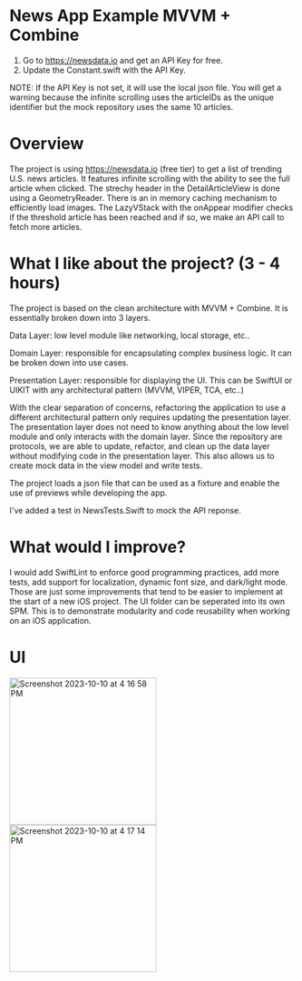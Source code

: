 # News App Example MVVM + Combine 
1. Go to https://newsdata.io and get an API Key for free. 
2. Update the Constant.swift with the API Key. 

NOTE:
If the API Key is not set, it will use the local json file. You will get a warning because the infinite scrolling uses the articleIDs as the unique identifier but the mock repository uses the same 10 articles.

# Overview
The project is using https://newsdata.io (free tier) to get a list of trending U.S. news articles. It features infinite scrolling with the ability to see the full article when clicked. The strechy header in the DetailArticleView is done using a GeometryReader.
There is an in memory caching mechanism to efficiently load images. The LazyVStack with the onAppear modifier checks if the threshold article has been reached and if so, we make an API call to fetch more articles.
 
# What I like about the project? (3 - 4 hours)

The project is based on the clean architecture with MVVM + Combine. It is essentially broken down into 3 layers.

Data Layer: low level module like networking, local storage, etc..

Domain Layer: responsible for encapsulating complex business logic. It can be broken down into use cases.

Presentation Layer: responsible for displaying the UI. This can be SwiftUI or UIKIT with any architectural pattern (MVVM, VIPER, TCA, etc..)

With the clear separation of concerns, refactoring the application to use a different architectural pattern only requires updating the presentation layer. The presentation layer does not need to know anything about the low level module and only interacts with the domain layer.
Since the repository are protocols, we are able to update, refactor, and clean up the data layer without modifying code in the presentation layer. This also allows us to create mock data in the view model and write tests. 

The project loads a json file that can be used as a fixture and enable the use of previews while developing the app.

I've added a test in NewsTests.Swift to mock the API reponse.

# What would I improve?


I would add SwiftLint to enforce good programming practices, add more tests, add support for localization, dynamic font size, and dark/light mode. Those are just some improvements that tend to be easier to implement at the start of a new iOS project.
The UI folder can be seperated into its own SPM. This is to demonstrate modularity and code reusability when working on an iOS application.

# UI
<img width="259" alt="Screenshot 2023-10-10 at 4 16 58 PM" src="https://github.com/Michaelpwoo/News/assets/6344231/cbbdfb1f-b9ad-4835-8b43-aa241503c42a">
<img width="259" alt="Screenshot 2023-10-10 at 4 17 14 PM" src="https://github.com/Michaelpwoo/News/assets/6344231/6ff63376-e62a-4862-a120-c63f6b0131c6">



